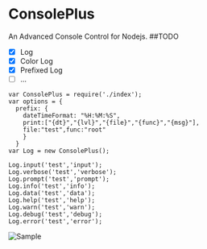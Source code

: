 # ConsolePlus
An Advanced Console Control for Nodejs.
##TODO
- [X] Log
- [X] Color Log
- [X] Prefixed Log
- [ ] ...

```
var ConsolePlus = require('./index');
var options = {
  prefix: {
    dateTimeFormat: "%H:%M:%S",
    print:["{dt}","{lvl}","{file}","{func}","{msg}"],
    file:"test",func:"root"
    }
  }
var Log = new ConsolePlus();

Log.input('test','input');
Log.verbose('test','verbose');
Log.prompt('test','prompt');
Log.info('test','info');
Log.data('test','data');
Log.help('test','help');
Log.warn('test','warn');
Log.debug('test','debug');
Log.error('test','error');
```

![Sample](http://i.imgur.com/I1BAn9o.png)
